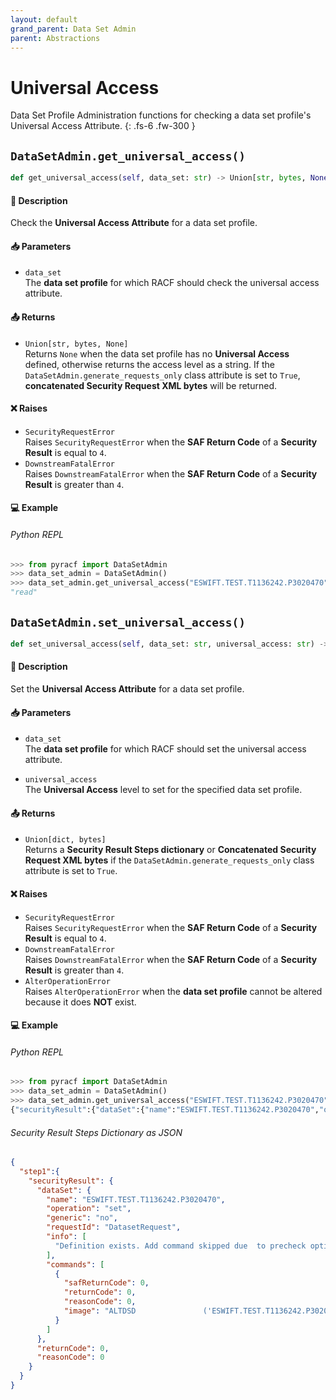 ```yaml
---
layout: default
grand_parent: Data Set Admin
parent: Abstractions
---
```


# Universal Access

Data Set Profile Administration functions for checking a data set profile's Universal Access Attribute. 
{: .fs-6 .fw-300 }

## `DataSetAdmin.get_universal_access()`

```python
def get_universal_access(self, data_set: str) -> Union[str, bytes, None]:
```

#### 📄 Description

Check the **Universal Access Attribute** for a data set profile.

#### 📥 Parameters
* `data_set`<br>
  The **data set profile** for which RACF should check the universal access attribute.

#### 📤 Returns
* `Union[str, bytes, None]`<br>
  Returns `None` when the data set profile has no **Universal Access** defined, otherwise returns the access level as a string. If the `DataSetAdmin.generate_requests_only` class attribute is set to `True`, **concatenated Security Request XML bytes** will be returned.

#### ❌ Raises
* `SecurityRequestError`<br>
  Raises `SecurityRequestError` when the **SAF Return Code** of a **Security Result** is equal to `4`.
* `DownstreamFatalError`<br>
  Raises `DownstreamFatalError` when the **SAF Return Code** of a **Security Result** is greater than `4`.

#### 💻 Example

###### Python REPL
```python
>>> from pyracf import DataSetAdmin
>>> data_set_admin = DataSetAdmin()
>>> data_set_admin.get_universal_access("ESWIFT.TEST.T1136242.P3020470")
"read"
```

## `DataSetAdmin.set_universal_access()`

```python
def set_universal_access(self, data_set: str, universal_access: str) -> Union[dict, bytes]:
```

#### 📄 Description

Set the **Universal Access Attribute** for a data set profile.

#### 📥 Parameters
* `data_set`<br>
  The **data set profile** for which RACF should set the universal access attribute.

* `universal_access`<br>
  The **Universal Access** level to set for the specified data set profile.

#### 📤 Returns
* `Union[dict, bytes]`<br>
  Returns a **Security Result Steps dictionary** or **Concatenated Security Request XML bytes** if the `DataSetAdmin.generate_requests_only` class attribute is set to `True`.

#### ❌ Raises
* `SecurityRequestError`<br>
  Raises `SecurityRequestError` when the **SAF Return Code** of a **Security Result** is equal to `4`.
* `DownstreamFatalError`<br>
  Raises `DownstreamFatalError` when the **SAF Return Code** of a **Security Result** is greater than `4`.
* `AlterOperationError`<br>
  Raises `AlterOperationError` when the **data set profile** cannot be altered because it does **NOT** exist.

#### 💻 Example

###### Python REPL
```python
>>> from pyracf import DataSetAdmin
>>> data_set_admin = DataSetAdmin()
>>> data_set_admin.get_universal_access("ESWIFT.TEST.T1136242.P3020470","ALTER")
{"securityResult":{"dataSet":{"name":"ESWIFT.TEST.T1136242.P3020470","operation":"set","generic":"no","requestId":"DatasetRequest","info":["Definition exists. Add command skipped due  to precheck option"],"commands":[{"safReturnCode":0,"returnCode":0,"reasonCode":0,"image":"ALTDSD               ('ESWIFT.TEST.T1136242.P3020470')  UACC        (Alter)"}]},"returnCode":0,"reasonCode":0}}
```

###### Security Result Steps Dictionary as JSON
```json
{
  "step1":{
    "securityResult": {
      "dataSet": {
        "name": "ESWIFT.TEST.T1136242.P3020470",
        "operation": "set",
        "generic": "no",
        "requestId": "DatasetRequest",
        "info": [
          "Definition exists. Add command skipped due  to precheck option"
        ],
        "commands": [
          {
            "safReturnCode": 0,
            "returnCode": 0,
            "reasonCode": 0,
            "image": "ALTDSD               ('ESWIFT.TEST.T1136242.P3020470')  UACC        (Alter)"
          }
        ]
      },
      "returnCode": 0,
      "reasonCode": 0
    }
  }
}
```